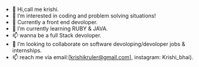 - 👋 Hi,call me krishi.
- 👀 I’m interested in coding and problem solving situations!
- 👯 Currently a front end devoloper.
- 🌱 I’m currently learning RUBY & JAVA.
- 📫 wanna be a full Stack devoloper. 
- 💞️ I’m looking to collaborate on software devoloping/devoloper jobs & internships.
- 📫 reach me via email:[krishikruler@gmail.com], instagram: Krishi_bhai).

